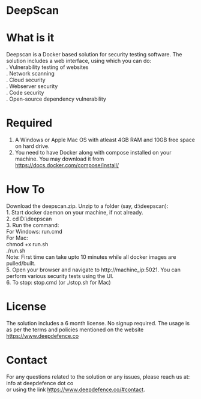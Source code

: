 
# DeepScan
# What is it
Deepscan is a Docker based solution for security testing software. The solution includes a web interface, using which you can do:\
     . Vulnerability testing of websites \
     . Network scanning\
     . Cloud security\
     . Webserver security\
     . Code security\
     . Open-source dependency vulnerability

# Required
1. A Windows or Apple Mac OS with atleast 4GB RAM and 10GB free space on hard drive.
2. You need to have Docker along with compose installed on your machine. You may download it from https://docs.docker.com/compose/install/
     
# How To
Download the deepscan.zip. Unzip to a folder (say, d:\deepscan):\
	1. Start docker daemon on your machine, if not already.\
	2. cd D:\deepscan\
	3. Run the command:\
		For Windows:  run.cmd \
		For Mac:\
			chmod +x run.sh\
			./run.sh				\
	Note: First time can take upto 10 minutes while all docker images are pulled/built.\
	5. Open your browser and navigate to http://machine_ip:5021. You can perform various security tests using the UI.\
	6. To stop: stop.cmd  (or ./stop.sh for Mac)
 
# License
The solution includes a 6 month license. No signup required. The usage is as per the terms and policies mentioned on the website <a href='https://www/deepdefence.co'>https://www.deepdefence.co</a> 

# Contact
For any questions related to the solution or any issues, please reach us at:\
info at deepdefence dot co \
or using the link <a href='https://www.deepdefence.co/#contact'>https://www.deepdefence.co/#contact</a>.





     
